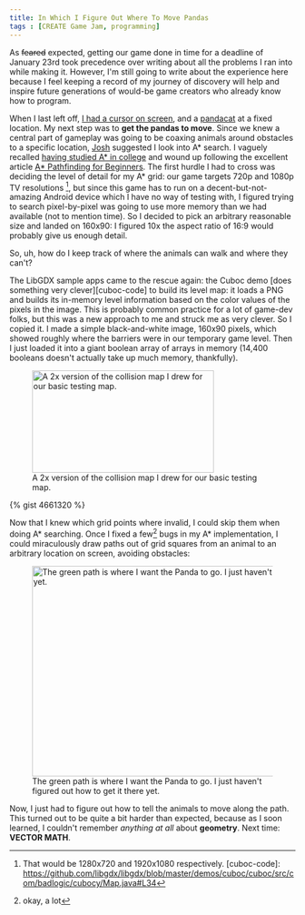 ```yaml
---
title: In Which I Figure Out Where To Move Pandas
tags : [CREATE Game Jam, programming]
---
```


As <s>feared</s> expected, getting our game done in time for a deadline of January 23rd took precedence over writing about all the problems I ran into while making it. However, I'm still going to write about the experience here because I feel keeping a record of my journey of discovery will help and inspire future generations of would-be game creators who already know how to program.

When I last left off, [I had a cursor on screen][last], and a [pandacat][pandacat] at a fixed location. My next step was to **get the pandas to move**. Since we knew a central part of gameplay was going to be coaxing animals around obstacles to a specific location, [Josh][josh] suggested I look into A* search. I vaguely recalled [having studied A* in college][ai] and wound up following the excellent article [A* Pathfinding for Beginners][astar]. The first hurdle I had to cross was deciding the level of detail for my A* grid: our game targets 720p and 1080p TV resolutions [^resolutions], but since this game has to run on a decent-but-not-amazing Android device which I have no way of testing with, I figured trying to search pixel-by-pixel was going to use more memory than we had available (not to mention time). So I decided to pick an arbitrary reasonable size and landed on 160x90: I figured 10x the aspect ratio of 16:9 would probably give us enough detail.

So, uh, how do I keep track of where the animals can walk and where they can't?

The LibGDX sample apps came to the rescue again: the Cuboc demo [does something very clever][cuboc-code] to build its level map: it loads a PNG and builds its in-memory level information based on the color values of the pixels in the image. This is probably common practice for a lot of game-dev folks, but this was a new approach to me and struck me as very clever. So I copied it. I made a simple black-and-white image, 160x90 pixels, which showed roughly where the barriers were in our temporary game level. Then I just loaded it into a giant boolean array of arrays in memory (14,400 booleans doesn't actually take up much memory, thankfully).

<figure>
	<a href="http://alexp.files.wordpress.com/2013/01/warehouse-map.gif"><img class="size-full wp-image-27" src="http://alexp.files.wordpress.com/2013/01/warehouse-map.gif" alt="A 2x version of the collision map I drew for our basic testing map." width="320" height="180" /></a>
	<figcaption>A 2x version of the collision map I drew for our basic testing map.</figcaption>
</figure>

{% gist 4661320 %}

Now that I knew which grid points where invalid, I could skip them when doing A* searching. Once I fixed a few[^few] bugs in my A* implementation, I could miraculously draw paths out of grid squares from an animal to an arbitrary location on screen, avoiding obstacles:

<figure>
	<a href="http://alexp.files.wordpress.com/2013/01/pathfinding.png"><img src="http://alexp.files.wordpress.com/2013/01/pathfinding.png?w=628" alt="The green path is where I want the Panda to go. I just haven&#039;t figured out how to get it there yet." width="628" height="370" class="size-large wp-image-28" /></a>
	<figcaption>The green path is where I want the Panda to go. I just haven't figured out how to get it there yet.</figcaption>
</figure>

Now, I just had to figure out how to tell the animals to move along the path. This turned out to be quite a bit harder than expected, because as I soon learned, I couldn't remember *anything at all* about **geometry**. Next time: **VECTOR MATH**.

[last]: http://alexp.wordpress.com/2013/01/18/ouya-game-jam-the-start/
[pandacat]: http://imgur.com/gallery/iVZC8
[josh]: http://joshleejosh.com/
[ai]: http://www-inst.eecs.berkeley.edu/~cs188/fa07/lectures.html
[astar]: http://www.policyalmanac.org/games/aStarTutorial.htm
[^resolutions]: That would be 1280x720 and 1920x1080 respectively.
[cuboc-code]: https://github.com/libgdx/libgdx/blob/master/demos/cuboc/cuboc/src/com/badlogic/cubocy/Map.java#L34
[^few]: okay, a lot